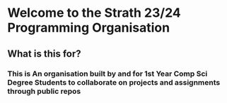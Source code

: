 # Welcome to the **Strath 23/24 Programming** Organisation  

## What is this for?

### This is An organisation built by and for 1st Year Comp Sci Degree Students to collaborate on projects and assignments through public repos

